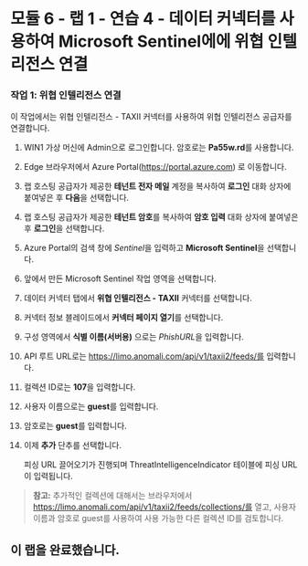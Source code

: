 ﻿---
lab:
    title: '연습 4 - 데이터 커넥터를 사용하여 Microsoft Sentinel에 위협 인텔리전스 연결'
    module: '모듈 6 - Microsoft Sentinel에 로그 연결'
---

# 모듈 6 - 랩 1 - 연습 4 - 데이터 커넥터를 사용하여 Microsoft Sentinel에에 위협 인텔리전스 연결


### 작업 1: 위협 인텔리전스 연결

이 작업에서는 위협 인텔리전스 - TAXII 커넥터를 사용하여 위협 인텔리전스 공급자를 연결합니다.

1. WIN1 가상 머신에 Admin으로 로그인합니다. 암호로는 **Pa55w.rd**를 사용합니다.  

2. Edge 브라우저에서 Azure Portal(https://portal.azure.com) 로 이동합니다.

3. 랩 호스팅 공급자가 제공한 **테넌트 전자 메일** 계정을 복사하여 **로그인** 대화 상자에 붙여넣은 후 **다음**을 선택합니다.

4. 랩 호스팅 공급자가 제공한 **테넌트 암호**를 복사하여 **암호 입력** 대화 상자에 붙여넣은 후 **로그인**을 선택합니다.

5. Azure Portal의 검색 창에 *Sentinel*을 입력하고 **Microsoft Sentinel**을 선택합니다.

6. 앞에서 만든 Microsoft Sentinel 작업 영역을 선택합니다.

7. 데이터 커넥터 탭에서 **위협 인텔리전스 - TAXII** 커넥터를 선택합니다.

8. 커넥터 정보 블레이드에서 **커넥터 페이지 열기**를 선택합니다.

9. 구성 영역에서 **식별 이름(서버용)** 으로는 *PhishURL*을 입력합니다.

10. API 루트 URL로는 https://limo.anomali.com/api/v1/taxii2/feeds/를 입력합니다.

11. 컬렉션 ID로는 **107**을 입력합니다.

12. 사용자 이름으로는 **guest**를 입력합니다.

13. 암호로는 **guest**를 입력합니다.

14. 이제 **추가** 단추를 선택합니다.  

    피싱 URL 끌어오기가 진행되며 ThreatIntelligenceIndicator 테이블에 피싱 URL이 입력됩니다.

>**참고:** 추가적인 컬렉션에 대해서는 브라우저에서 https://limo.anomali.com/api/v1/taxii2/feeds/collections/를 열고, 사용자 이름과 암호로 guest를 사용하여 사용 가능한 다른 컬렉션 ID를 검토합니다.

## 이 랩을 완료했습니다.
